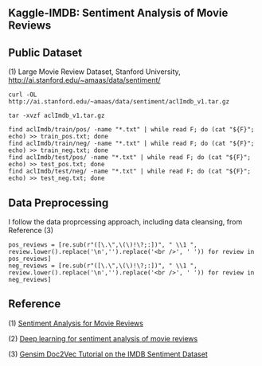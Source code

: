 ## Kaggle-IMDB: Sentiment Analysis of Movie Reviews

## Public Dataset
(1) Large Movie Review Dataset, Stanford University,  http://ai.stanford.edu/~amaas/data/sentiment/

~~~
curl -OL http://ai.stanford.edu/~amaas/data/sentiment/aclImdb_v1.tar.gz

tar -xvzf aclImdb_v1.tar.gz

find aclImdb/train/pos/ -name "*.txt" | while read F; do (cat "${F}"; echo) >> train_pos.txt; done
find aclImdb/train/neg/ -name "*.txt" | while read F; do (cat "${F}"; echo) >> train_neg.txt; done
find aclImdb/test/pos/ -name "*.txt" | while read F; do (cat "${F}"; echo) >> test_pos.txt; done
find aclImdb/test/neg/ -name "*.txt" | while read F; do (cat "${F}"; echo) >> test_neg.txt; done
~~~

## Data Preprocessing

I follow the data proprcessing approach, including data cleansing, from Reference (3)

~~~
pos_reviews = [re.sub(r"([\.\",\(\)!\?;:])", " \\1 ", review.lower().replace('\n','').replace('<br />', ' ')) for review in pos_reviews]
neg_reviews = [re.sub(r"([\.\",\(\)!\?;:])", " \\1 ", review.lower().replace('\n','').replace('<br />', ' ')) for review in neg_reviews]
~~~

## Reference
(1) [Sentiment Analysis for Movie Reviews](https://cseweb.ucsd.edu/~jmcauley/cse255/reports/fa15/003.pdf)

(2) [Deep learning for sentiment analysis of movie reviews](https://cs224d.stanford.edu/reports/PouransariHadi.pdf)

(3) [Gensim Doc2Vec Tutorial on the IMDB Sentiment Dataset](https://github.com/RaRe-Technologies/gensim/blob/develop/docs/notebooks/doc2vec-IMDB.ipynb)
